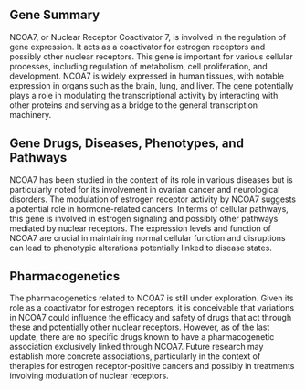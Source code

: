 ## Gene Summary
NCOA7, or Nuclear Receptor Coactivator 7, is involved in the regulation of gene expression. It acts as a coactivator for estrogen receptors and possibly other nuclear receptors. This gene is important for various cellular processes, including regulation of metabolism, cell proliferation, and development. NCOA7 is widely expressed in human tissues, with notable expression in organs such as the brain, lung, and liver. The gene potentially plays a role in modulating the transcriptional activity by interacting with other proteins and serving as a bridge to the general transcription machinery.

## Gene Drugs, Diseases, Phenotypes, and Pathways
NCOA7 has been studied in the context of its role in various diseases but is particularly noted for its involvement in ovarian cancer and neurological disorders. The modulation of estrogen receptor activity by NCOA7 suggests a potential role in hormone-related cancers. In terms of cellular pathways, this gene is involved in estrogen signaling and possibly other pathways mediated by nuclear receptors. The expression levels and function of NCOA7 are crucial in maintaining normal cellular function and disruptions can lead to phenotypic alterations potentially linked to disease states.

## Pharmacogenetics
The pharmacogenetics related to NCOA7 is still under exploration. Given its role as a coactivator for estrogen receptors, it is conceivable that variations in NCOA7 could influence the efficacy and safety of drugs that act through these and potentially other nuclear receptors. However, as of the last update, there are no specific drugs known to have a pharmacogenetic association exclusively linked through NCOA7. Future research may establish more concrete associations, particularly in the context of therapies for estrogen receptor-positive cancers and possibly in treatments involving modulation of nuclear receptors.